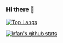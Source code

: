### Hi there 👋

<!--
**mirfan899/mirfan899** is a ✨ _special_ ✨ repository because its `README.md` (this file) appears on your GitHub profile.

Here are some ideas to get you started:

- 🔭 I’m currently working on ...
- 🌱 I’m currently learning ...
- 👯 I’m looking to collaborate on ...
- 🤔 I’m looking for help with ...
- 💬 Ask me about ...
- 📫 How to reach me: ...
- 😄 Pronouns: ...
- ⚡ Fun fact: ...
-->

[![Top Langs](https://github-readme-stats.vercel.app/api/top-langs/?username=mirfan899)](https://github.com/mirfan899/github-readme-stats)


[![Irfan's github stats](https://github-readme-stats.vercel.app/api?username=mirfan899)](https://github.com/mirfan899/github-readme-stats)
